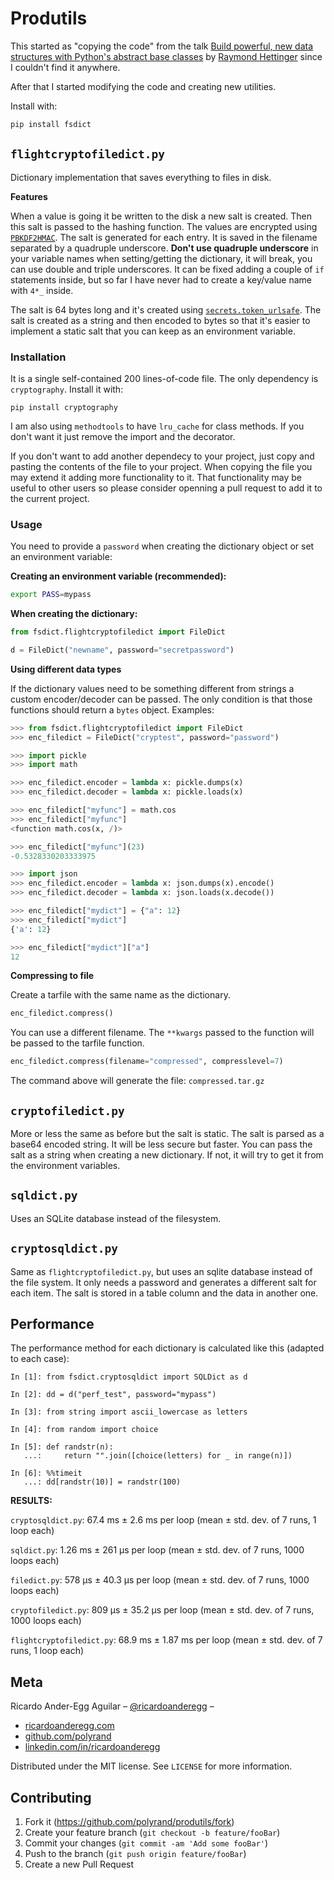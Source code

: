 # Produtils

This started as "copying the code" from the talk [Build powerful, new data structures with Python's abstract base classes](https://www.youtube.com/watch?v=S_ipdVNSFlo) by [Raymond Hettinger](https://twitter.com/raymondh) since I couldn't find it anywhere.

After that I started modifying the code and creating new utilities.

Install with:

```sh
pip install fsdict
```

## `flightcryptofiledict.py`

Dictionary implementation that saves everything to files in disk.

**Features**

When a value is going it be written to the disk a new salt is created. Then this salt is passed to the hashing function. The values are encrypted using [`PBKDF2HMAC`](https://cryptography.io/en/latest/hazmat/primitives/key-derivation-functions/#cryptography.hazmat.primitives.kdf.pbkdf2.PBKDF2HMAC). The salt is generated for each entry. It is saved in the filename separated by a quadruple underscore. **Don't use quadruple underscore** in your variable names when setting/getting the dictionary, it will break, you can use double and triple underscores. It can be fixed adding a couple of `if` statements inside, but so far I have never had to create a key/value name with `4*_` inside.

The salt is 64 bytes long and it's created using [`secrets.token_urlsafe`](https://docs.python.org/3/library/secrets.html#secrets.token_urlsafe). The salt is created as a string and then encoded to bytes so that it's easier to implement a static salt that you can keep as an environment variable.

### Installation

It is a single self-contained 200 lines-of-code file. The only dependency is `cryptography`. Install it with:

```
pip install cryptography
```

I am also using `methodtools` to have `lru_cache` for class methods. If you don't want it just remove the import and the decorator.

If you don't want to add another dependecy to your project, just copy and pasting the contents of the file to your project. When copying the file you may extend it adding more functionality to it. That functionality may be useful to other users so please consider openning a pull request to add it to the current project.

### Usage

You need to provide a `password` when creating the dictionary object or set an environment variable:

**Creating an environment variable (recommended):**

```bash
export PASS=mypass
```

**When creating the dictionary:**

```python
from fsdict.flightcryptofiledict import FileDict

d = FileDict("newname", password="secretpassword")
```

**Using different data types**

If the dictionary values need to be something different from strings a custom encoder/decoder can be passed. The only condition is that those functions should return a `bytes` object. Examples:

```python
>>> from fsdict.flightcryptofiledict import FileDict
>>> enc_filedict = FileDict("cryptest", password="password")

>>> import pickle
>>> import math

>>> enc_filedict.encoder = lambda x: pickle.dumps(x)
>>> enc_filedict.decoder = lambda x: pickle.loads(x)

>>> enc_filedict["myfunc"] = math.cos
>>> enc_filedict["myfunc"]
<function math.cos(x, /)>

>>> enc_filedict["myfunc"](23)
-0.5328330203333975

>>> import json
>>> enc_filedict.encoder = lambda x: json.dumps(x).encode()
>>> enc_filedict.decoder = lambda x: json.loads(x.decode())

>>> enc_filedict["mydict"] = {"a": 12}
>>> enc_filedict["mydict"]
{'a': 12}

>>> enc_filedict["mydict"]["a"]
12
```

**Compressing to file**

Create a tarfile with the same name as the dictionary.

```python
enc_filedict.compress()
```

You can use a different filename. The `**kwargs` passed to the function will be passed to the tarfile function.

```python
enc_filedict.compress(filename="compressed", compresslevel=7)
```

The command above will generate the file: `compressed.tar.gz`

## `cryptofiledict.py`

More or less the same as before but the salt is static. The salt is parsed as a base64 encoded string. It will be less secure but faster. You can pass the salt as a string when creating a new dictionary. If not, it will try to get it from the environment variables.

## `sqldict.py`

Uses an SQLite database instead of the filesystem.

## `cryptosqldict.py`

Same as `flightcryptofiledict.py`, but uses an sqlite database instead of the file system. It only needs a password and generates a different salt for each item. The salt is stored in a table column and the data in another one.

## Performance

The performance method for each dictionary is calculated like this (adapted to each case):

```
In [1]: from fsdict.cryptosqldict import SQLDict as d

In [2]: dd = d("perf_test", password="mypass")

In [3]: from string import ascii_lowercase as letters

In [4]: from random import choice

In [5]: def randstr(n):
   ...:     return "".join([choice(letters) for _ in range(n)])

In [6]: %%timeit
   ...: dd[randstr(10)] = randstr(100)
```

**RESULTS:**

`cryptosqldict.py`: 67.4 ms ± 2.6 ms per loop (mean ± std. dev. of 7 runs, 1 loop each)

`sqldict.py`: 1.26 ms ± 261 µs per loop (mean ± std. dev. of 7 runs, 1000 loops each)

`filedict.py`: 578 µs ± 40.3 µs per loop (mean ± std. dev. of 7 runs, 1000 loops each)

`cryptofiledict.py`: 809 µs ± 35.2 µs per loop (mean ± std. dev. of 7 runs, 1000 loops each)

`flightcryptofiledict.py`: 68.9 ms ± 1.87 ms per loop (mean ± std. dev. of 7 runs, 1 loop each)

## Meta

Ricardo Ander-Egg Aguilar – [@ricardoanderegg](https://twitter.com/ricardoanderegg) –

- [ricardoanderegg.com](http://ricardoanderegg.com/)
- [github.com/polyrand](https://github.com/polyrand/)
- [linkedin.com/in/ricardoanderegg](http://linkedin.com/in/ricardoanderegg)

Distributed under the MIT license. See `LICENSE` for more information.

## Contributing

1. Fork it (<https://github.com/polyrand/produtils/fork>)
2. Create your feature branch (`git checkout -b feature/fooBar`)
3. Commit your changes (`git commit -am 'Add some fooBar'`)
4. Push to the branch (`git push origin feature/fooBar`)
5. Create a new Pull Request
